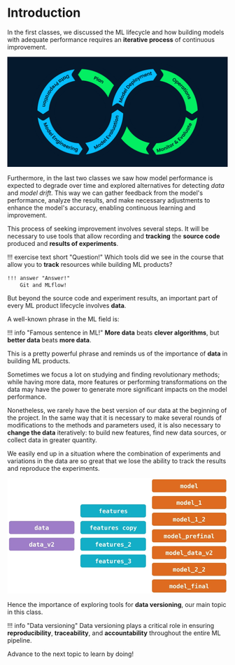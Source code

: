 # Introduction

In the first classes, we discussed the ML lifecycle and how building models with adequate performance requires an **iterative process** of continuous improvement.

![](../01-intro/ml_lifecycle.png)

Furthermore, in the last two classes we saw how model performance is expected to degrade over time and explored alternatives for detecting *data* and *model drift*. This way we can gather feedback from the model's performance, analyze the results, and make necessary adjustments to enhance the model's accuracy, enabling continuous learning and improvement.

This process of seeking improvement involves several steps. It will be necessary to use tools that allow recording and **tracking** the **source code** produced and **results of experiments**.

!!! exercise text short "Question!"
    Which tools did we see in the course that allow you to **track** resources while building ML products?

    !!! answer "Answer!"
        Git and MLflow!

But beyond the source code and experiment results, an important part of every ML product lifecycle involves **data**. 

A well-known phrase in the ML field is:

!!! info "Famous sentence in ML!"
    **More data** beats **clever algorithms**, but **better data** beats **more data**.

This is a pretty powerful phrase and reminds us of the importance of **data** in building ML products.

Sometimes we focus a lot on studying and finding revolutionary methods; while having more data, more features or performing transformations on the data may have the power to generate more significant impacts on the model performance.

Nonetheless, we rarely have the best version of our data at the beginning of the project. In the same way that it is necessary to make several rounds of modifications to the methods and parameters used, it is also necessary to **change the data** iteratively: to build new features, find new data sources, or collect data in greater quantity.

We easily end up in a situation where the combination of experiments and variations in the data are so great that we lose the ability to track the results and reproduce the experiments.

![](data-ver-complex.webp)

Hence the importance of exploring tools for **data versioning**, our main topic in this class.

!!! info "Data versioning"
    Data versioning plays a critical role in ensuring **reproducibility**, **traceability**, and **accountability** throughout the entire ML pipeline.

Advance to the next topic to learn by doing!